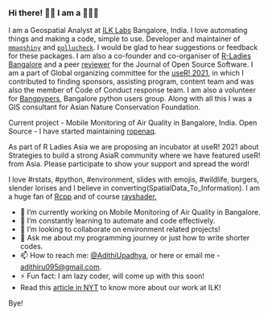 ### Hi there! 👋🏽 I am a 👩🏽‍💻

I am a Geospatial Analyst at [ILK Labs](https://www.ilklabs.com/) Bangalore, India. I love automating things and making a code, simple to use. Developer and maintainer of [`mmaqshiny`](https://cran.rstudio.com/web/packages/mmaqshiny/index.html) and [`pollucheck`](https://github.com/adithirgis/pollucheck). I would be glad to hear suggestions or feedback for these packages. I am also a co-founder and co-organiser of [R-Ladies Bangalore](https://twitter.com/RLadiesBLR) and a peer [reviewer](https://joss.theoj.org/papers/reviewed_by/@adithirgis) for the Journal of Open Source Software. I am a part of Global organizing committee  for the [useR! 2021](https://user2021.r-project.org/about/global-team/), in which I contributed to finding sponsors, assisting program, content team and was also the member of Code of Conduct response team. I am also a volunteer for [Bangpypers](https://bangalore.pythonindia.org/), Bangalore python users group. Along with all this I was a GIS consultant for Asian Nature Conservation Foundation. 

Current project - Mobile Monitoring of Air Quality in Bangalore, India. 
Open Source - I have started maintaining [ropenaq](https://github.com/ropensci/ropenaq). 

As part of R Ladies Asia we are proposing an incubator at useR! 2021 about Strategies to build a strong AsiaR community where we have featured useR! from Asia. Please participate to show your support and spread the word! 

I love #rstats, #python, #environment, slides with emojis, #wildlife, burgers, slender lorises and I believe in converting(SpatialData_To_Information). I am a huge fan of [Rcpp](https://cran.r-project.org/web/packages/Rcpp/index.html) and of course [rayshader.](https://cran.r-project.org/web/packages/rayshader/index.html)

- 🔭 I’m currently working on Mobile Monitoring of Air Quality in Bangalore.
- 🌱 I’m constantly learning to automate and code effectively. 
- 👯 I’m looking to collaborate on environment related projects!
- 💬 Ask me about my programming journey or just how to write shorter codes.
- 📫 How to reach me: [@AdithiUpadhya](https://twitter.com/AdithiUpadhya), or here or email me - [adithiru095@gmail.com](). 
- ⚡ Fun fact: I am lazy coder, will come up with this soon!
- Read this [article in NYT](https://www.nytimes.com/interactive/2020/12/17/world/asia/india-pollution-inequality.html) to know more about our work at ILK! 

 Bye!
